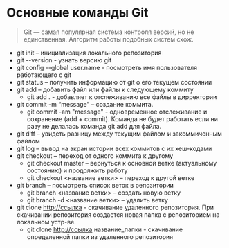 # Основные команды Git

> Git — самая популярная система контроля версий, но не единственная. Алгоритм работы подобных систем схож.


- git init – инициализация локального репозитория
- git --version - узнать версию git
- git config --global user.name - посмотреть имя пользователя работающего с git 
- git status – получить информацию от git о его текущем состоянии
- git add – добавить файл или файлы к следующему коммиту
    - git add . - добавляет к отслеживанию все файлы в дирректории
- git commit -m “message” – создание коммита.
    - git commit -am "message" - одновременное отслеживание и сохранение (add + commit). Команда не будет работать если ни разу не делалась команда git add для файла.
- git diff – увидеть разницу между текущим файлом и закоммиченным файлом
- git log – вывод на экран истории всех коммитов с их хеш-кодами
- git checkout – переход от одного коммита к другому
    - git checkout master – вернуться к основной ветке (актуальному состоянию) и продолжить работу
    - git checkout <название ветки> – переход к другой ветке
- git branch – посмотреть список веток в репозитории
    - git branch <название ветки> – создать новую ветку
    - git branch -d <название ветки> – удалить ветку
- git clone <http://ссылка> - скачивание удаленного репозитория. При скачивании репозитория создается новая папка с репозиторием на локальном устр-ве.
    - git clone <http://ссылка> название_папки - скачивание определенной папки из удаленного репозитория








